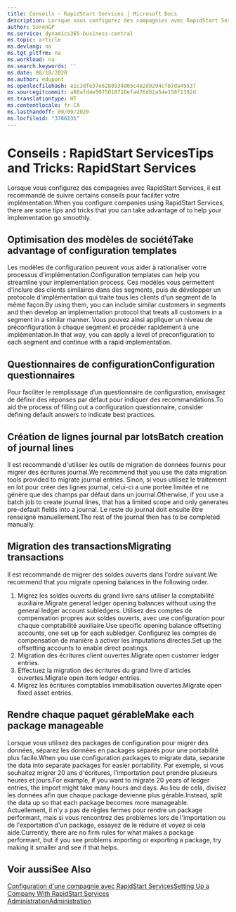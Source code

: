 ```yaml
---
title: Conseils - RapidStart Services | Microsoft Docs
description: Lorsque vous configurez des compagnies avec RapidStart Services, il est recommandé de suivre certains conseils pour faciliter votre implémentation.
author: SorenGP
ms.service: dynamics365-business-central
ms.topic: article
ms.devlang: na
ms.tgt_pltfrm: na
ms.workload: na
ms.search.keywords: ''
ms.date: 08/18/2020
ms.author: edupont
ms.openlocfilehash: e1c3dfe37e6288934d05c4e2d9294cf87da49537
ms.sourcegitcommit: a80afd4e5075018716efad76d82a54e158f1392d
ms.translationtype: HT
ms.contentlocale: fr-CA
ms.lasthandoff: 09/09/2020
ms.locfileid: "3786131"
---
```

# <a name="tips-and-tricks-rapidstart-services"></a><span data-ttu-id="36ecb-103">Conseils : RapidStart Services</span><span class="sxs-lookup"><span data-stu-id="36ecb-103">Tips and Tricks: RapidStart Services</span></span>

<span data-ttu-id="36ecb-104">Lorsque vous configurez des compagnies avec RapidStart Services, il est recommandé de suivre certains conseils pour faciliter votre implémentation.</span><span class="sxs-lookup"><span data-stu-id="36ecb-104">When you configure companies using RapidStart Services, there are some tips and tricks that you can take advantage of to help your implementation go smoothly.</span></span>  

## <a name="take-advantage-of-configuration-templates"></a><span data-ttu-id="36ecb-105">Optimisation des modèles de société</span><span class="sxs-lookup"><span data-stu-id="36ecb-105">Take advantage of configuration templates</span></span>

<span data-ttu-id="36ecb-106">Les modèles de configuration peuvent vous aider à rationaliser votre processus d’implémentation.</span><span class="sxs-lookup"><span data-stu-id="36ecb-106">Configuration templates can help you streamline your implementation process.</span></span> <span data-ttu-id="36ecb-107">Ces modèles vous permettent d'inclure des clients similaires dans des segments, puis de développer un protocole d'implémentation qui traite tous les clients d'un segment de la même façon.</span><span class="sxs-lookup"><span data-stu-id="36ecb-107">By using them, you can include similar customers in segments and then develop an implementation protocol that treats all customers in a segment in a similar manner.</span></span> <span data-ttu-id="36ecb-108">Vous pouvez ainsi appliquer un niveau de préconfiguration à chaque segment et procéder rapidement à une implémentation.</span><span class="sxs-lookup"><span data-stu-id="36ecb-108">In that way, you can apply a level of preconfiguration to each segment and continue with a rapid implementation.</span></span>  

## <a name="configuration-questionnaires"></a><span data-ttu-id="36ecb-109">Questionnaires de configuration</span><span class="sxs-lookup"><span data-stu-id="36ecb-109">Configuration questionnaires</span></span>

<span data-ttu-id="36ecb-110">Pour faciliter le remplissage d’un questionnaire de configuration, envisagez de définir des réponses par défaut pour indiquer des recommandations.</span><span class="sxs-lookup"><span data-stu-id="36ecb-110">To aid the process of filling out a configuration questionnaire, consider defining default answers to indicate best practices.</span></span>  

## <a name="batch-creation-of-journal-lines"></a><span data-ttu-id="36ecb-111">Création de lignes journal par lots</span><span class="sxs-lookup"><span data-stu-id="36ecb-111">Batch creation of journal lines</span></span>

<span data-ttu-id="36ecb-112">Il est recommandé d'utiliser les outils de migration de données fournis pour migrer des écritures journal.</span><span class="sxs-lookup"><span data-stu-id="36ecb-112">We recommend that you use the data migration tools provided to migrate journal entries.</span></span> <span data-ttu-id="36ecb-113">Sinon, si vous utilisez le traitement en lot pour créer des lignes journal, celui-ci a une portée limitée et ne génère que des champs par défaut dans un journal.</span><span class="sxs-lookup"><span data-stu-id="36ecb-113">Otherwise, if you use a batch job to create journal lines, that has a limited scope and only generates pre-default fields into a journal.</span></span> <span data-ttu-id="36ecb-114">Le reste du journal doit ensuite être renseigné manuellement.</span><span class="sxs-lookup"><span data-stu-id="36ecb-114">The rest of the journal then has to be completed manually.</span></span>  

## <a name="migrating-transactions"></a><span data-ttu-id="36ecb-115">Migration des transactions</span><span class="sxs-lookup"><span data-stu-id="36ecb-115">Migrating transactions</span></span>

<span data-ttu-id="36ecb-116">Il est recommandé de migrer des soldes ouverts dans l'ordre suivant.</span><span class="sxs-lookup"><span data-stu-id="36ecb-116">We recommend that you migrate opening balances in the following order.</span></span> <!--Be aware that you cannot insert ledger entries directly. Instead you must use journals to post the journal lines-->

1. <span data-ttu-id="36ecb-117">Migrez les soldes ouverts du grand livre sans utiliser la comptabilité auxiliaire.</span><span class="sxs-lookup"><span data-stu-id="36ecb-117">Migrate general ledger opening balances without using the general ledger account subledgers.</span></span> <span data-ttu-id="36ecb-118">Utilisez des comptes de compensation propres aux soldes ouverts, avec une configuration pour chaque comptabilité auxiliaire.</span><span class="sxs-lookup"><span data-stu-id="36ecb-118">Use specific opening balance offsetting accounts, one set up for each subledger.</span></span> <span data-ttu-id="36ecb-119">Configurez les comptes de compensation de manière à activer les imputations directes.</span><span class="sxs-lookup"><span data-stu-id="36ecb-119">Set up the offsetting accounts to enable direct postings.</span></span>  
2. <span data-ttu-id="36ecb-120">Migration des écritures client ouvertes.</span><span class="sxs-lookup"><span data-stu-id="36ecb-120">Migrate open customer ledger entries.</span></span>  <!--work on these-->
3. <span data-ttu-id="36ecb-121">Effectuez la migration des écritures du grand livre d'articles ouvertes.</span><span class="sxs-lookup"><span data-stu-id="36ecb-121">Migrate open item ledger entries.</span></span>  
4. <span data-ttu-id="36ecb-122">Migrez les écritures comptables immobilisation ouvertes.</span><span class="sxs-lookup"><span data-stu-id="36ecb-122">Migrate open fixed asset entries.</span></span>  

## <a name="make-each-package-manageable"></a><span data-ttu-id="36ecb-123">Rendre chaque paquet gérable</span><span class="sxs-lookup"><span data-stu-id="36ecb-123">Make each package manageable</span></span>

<span data-ttu-id="36ecb-124">Lorsque vous utilisez des packages de configuration pour migrer des données, séparez les données en packages séparés pour une portabilité plus facile.</span><span class="sxs-lookup"><span data-stu-id="36ecb-124">When you use configuration packages to migrate data, separate the data into separate packages for easier portability.</span></span> <span data-ttu-id="36ecb-125">Par exemple, si vous souhaitez migrer 20 ans d'écritures, l'importation peut prendre plusieurs heures et jours.</span><span class="sxs-lookup"><span data-stu-id="36ecb-125">For example, if you want to migrate 20 years of ledger entries, the import might take many hours and days.</span></span> <span data-ttu-id="36ecb-126">Au lieu de cela, divisez les données afin que chaque package devienne plus gérable.</span><span class="sxs-lookup"><span data-stu-id="36ecb-126">Instead, split the data up so that each package becomes more manageable.</span></span> <span data-ttu-id="36ecb-127">Actuellement, il n'y a pas de règles fermes pour rendre un package performant, mais si vous rencontrez des problèmes lors de l'importation ou de l'exportation d'un package, essayez de le réduire et voyez si cela aide.</span><span class="sxs-lookup"><span data-stu-id="36ecb-127">Currently, there are no firm rules for what makes a package performant, but if you see problems importing or exporting a package, try making it smaller and see if that helps.</span></span>  

## <a name="see-also"></a><span data-ttu-id="36ecb-128">Voir aussi</span><span class="sxs-lookup"><span data-stu-id="36ecb-128">See Also</span></span>

[<span data-ttu-id="36ecb-129">Configuration d'une compagnie avec RapidStart Services</span><span class="sxs-lookup"><span data-stu-id="36ecb-129">Setting Up a Company With RapidStart Services</span></span>](admin-set-up-a-company-with-rapidstart.md)  
[<span data-ttu-id="36ecb-130">Administration</span><span class="sxs-lookup"><span data-stu-id="36ecb-130">Administration</span></span>](admin-setup-and-administration.md)  
